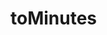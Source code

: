 # toMinutes

<!-- TODO-START
TODO: Fill short description here.

## Type signature

TODO: Fill type signature down below.

```
any ⇒ any
```

## Examples

TODO: List at least one example down below.

```javascript
toMinutes(); // ⇒ TODO
```

## Questions

TODO: List questions that may this function answers.
TODO-END -->
